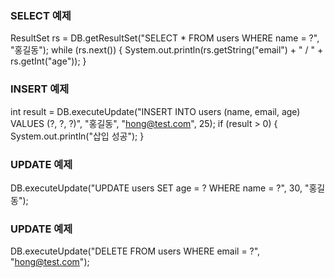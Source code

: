 ### SELECT 예제
ResultSet rs = DB.getResultSet("SELECT * FROM users WHERE name = ?", "홍길동");
while (rs.next()) {
    System.out.println(rs.getString("email") + " / " + rs.getInt("age"));
}

### INSERT 예제
int result = DB.executeUpdate("INSERT INTO users (name, email, age) VALUES (?, ?, ?)",
                              "홍길동", "hong@test.com", 25);
if (result > 0) {
    System.out.println("삽입 성공");
}

### UPDATE 예제
DB.executeUpdate("UPDATE users SET age = ? WHERE name = ?", 30, "홍길동");

### UPDATE 예제
DB.executeUpdate("DELETE FROM users WHERE email = ?", "hong@test.com");
